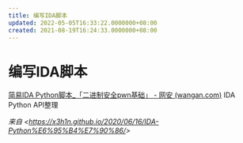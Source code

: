 ```yaml
---
title: 编写IDA脚本
updated: 2022-05-05T16:33:22.0000000+08:00
created: 2021-08-19T16:24:33.0000000+08:00
---
```


# 编写IDA脚本
[简易IDA Python脚本\_「二进制安全pwn基础」 - 网安 (wangan.com)](https://www.wangan.com/docs/467)
IDA Python API整理

*来自 \<<https://x3h1n.github.io/2020/06/16/IDA-Python%E6%95%B4%E7%90%86/>\>*

